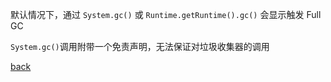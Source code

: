默认情况下，通过 `System.gc()` 或 `Runtime.getRuntime().gc()` 会显示触发 Full GC  

`System.gc()`调用附带一个免责声明，无法保证对垃圾收集器的调用  

[back](../10.md)  